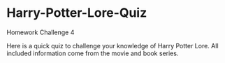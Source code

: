# Harry-Potter-Lore-Quiz

Homework Challenge 4

Here is a quick quiz to challenge your knowledge of Harry Potter Lore.
All included information come from the movie and book series.

